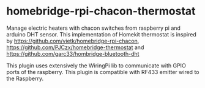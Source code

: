# homebridge-rpi-chacon-thermostat

Manage electric heaters with chacon switches from raspberry pi and arduino DHT sensor.
This implementation of Homekit thermostat is inspired by https://github.com/vietk/homebridge-rpi-chacon, https://github.com/PJCzx/homebridge-thermostat and https://github.com/garc33/hombridge-bluetooth-dht

This plugin uses extensively the WiringPi lib to communicate with GPIO ports of the raspberry. This plugin is compatible with RF433 emitter wired to the Raspberry.